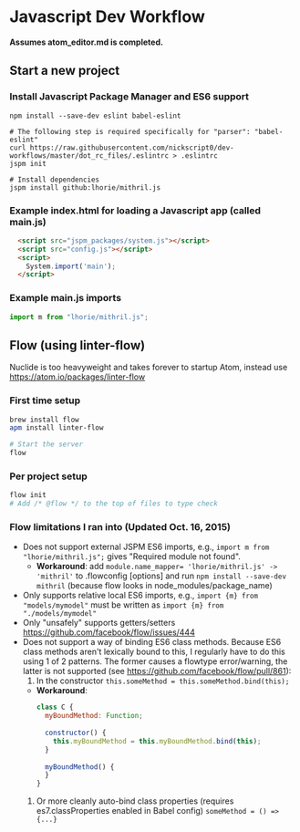 # Javascript Dev Workflow
**Assumes atom_editor.md is completed.**
## Start a new project
### Install Javascript Package Manager and ES6 support
```
npm install --save-dev eslint babel-eslint

# The following step is required specifically for "parser": "babel-eslint"
curl https://raw.githubusercontent.com/nickscript0/dev-workflows/master/dot_rc_files/.eslintrc > .eslintrc
jspm init

# Install dependencies
jspm install github:lhorie/mithril.js
```

### Example index.html for loading a Javascript app (called main.js)
```html
  <script src="jspm_packages/system.js"></script>
  <script src="config.js"></script>
  <script>
    System.import('main');
  </script>
```

### Example main.js imports
```js
import m from "lhorie/mithril.js";
```

## Flow (using linter-flow)
Nuclide is too heavyweight and takes forever to startup Atom, instead use https://atom.io/packages/linter-flow
### First time setup
```bash
brew install flow
apm install linter-flow

# Start the server
flow
```

### Per project setup
```bash
flow init
# Add /* @flow */ to the top of files to type check
```

### Flow limitations I ran into (Updated Oct. 16, 2015)
- Does not support external JSPM ES6 imports, e.g., ```import m from "lhorie/mithril.js";``` gives "Required module not found". 
  - **Workaround**: add ```module.name_mapper= 'lhorie/mithril.js' -> 'mithril'``` to .flowconfig [options] and run ```npm install --save-dev mithril``` (because flow looks in node_modules/package_name)
- Only supports relative local ES6 imports, e.g., ```import {m} from "models/mymodel"``` must be written as ```import {m} from "./models/mymodel"```
- Only "unsafely" supports getters/setters https://github.com/facebook/flow/issues/444
- Does not support a way of binding ES6 class methods. Because ES6 class methods aren't lexically bound to this, I regularly have to do this using 1 of 2 patterns. The former causes a flowtype error/warning, the latter is not supported (see https://github.com/facebook/flow/pull/861):
  1. In the constructor ```this.someMethod = this.someMethod.bind(this);```
    - **Workaround**:
      ```javascript
      class C {
        myBoundMethod: Function;
        
        constructor() {
          this.myBoundMethod = this.myBoundMethod.bind(this);
        }
        
        myBoundMethod() {
        }
      }
      ```
  1. Or more cleanly auto-bind class properties (requires es7.classProperties enabled in Babel config) ```someMethod = () => {...}```
